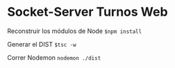 # Socket-Server Turnos Web

Reconstruir los módulos de Node
`$npm install`

Generar el DIST 
`$tsc -w`

Correr Nodemon 
`nodemon ./dist`
